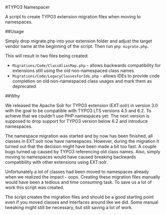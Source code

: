 #TYPO3 Namespacer

A script to create TYPO3 extension migration files when moving to namespaces.

##Usage

Simply drop migrate.php into your extension folder and adjust the target vendor
name at the beginning of the script. Then run `php migrate.php`.

This will result in two files being created:

* `Migrations/Code/ClassAliasMap.php` - allows backwards compatibility for extensions still using the old non-namespaced class names
* `Migrations/Code/LegacyClassesForIde.php` - allows IDEs to provide code completion on old non-namespaced class usages and mark them as deprecated

##Why

We released the Apache Solr for TYPO3 extension (EXT:solr) in version 3.0 with
the goal to be compatible with TYPO3 LTS versions 4.5 and 6.2. To achieve that
we couldn't use PHP namespaces yet. The next version is supposed to drop support
for TYPO3 version below 6.2 and introduce namespaces.

The namespace migration was started and by now has been finished, all classes in
EXT:solr now have namespaces. However, during the migration it turned out that
the decision might have been made a bit too fast. A couple bugs turned up caused
by TYPO3 referencing old class names. Also, simply moving to namespaces would
have caused breaking backwards compatibility with other extensions using EXT:solr.

Unfortunately a lot of classes had been moved to namespaces already when we
realized the impact - oops. Creating these migration files manually would have
been a tedious and time consuming task. To save us a lot of work this script was
created.

The script creates the migration files and should be a good starting point even
if you moved classes and interfaces around like we did. Some manual tweaking
might still be necessary, but still saving a lot of work.
